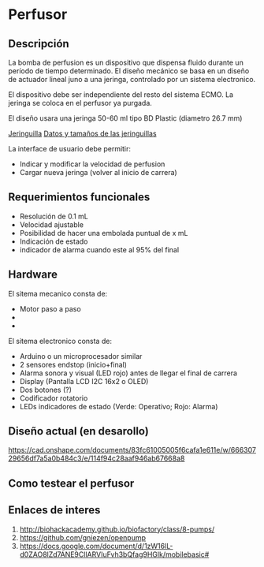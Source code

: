 # Perfusor #

## Descripción ##
La bomba de perfusion es un dispositivo que dispensa fluido durante un período de tiempo determinado.
El diseño mecánico se basa en un diseño de actuador lineal juno a una jeringa, controlado por un sistema electronico.


El dispositivo debe ser independiente del resto del sistema ECMO.
La jeringa se coloca en el perfusor ya purgada.

El diseño usara una jeringa 50-60 ml tipo BD Plastic (diametro 26.7 mm)

[Jeringuilla](https://gitlab.com/coronavirusmakers/ecmo/-/raw/master/images/jeringuilla.jpeg "Jeringuilla de 50-60ml")
[Datos y tamaños de las jeringuillas](https://gitlab.com/coronavirusmakers/ecmo/-/raw/master/files/Syringe-Selection-Guide.pdf "Datos de las jeringuillas")

La interface de usuario debe permitir:
* Indicar y modificar la velocidad de perfusion
* Cargar nueva jeringa (volver al inicio de carrera)

## Requerimientos funcionales ##
* Resolución de 0.1 mL
* Velocidad ajustable
* Posibilidad de hacer una embolada puntual de x mL
* Indicación de estado
* indicador de alarma cuando este al 95% del final


## Hardware ##

El sitema mecanico consta de:
* Motor paso a paso
* 
* 


El sitema electronico consta de:
* Arduino o un microprocesador similar
* 2 sensores endstop (inicio+final)
* Alarma sonora y visual (LED rojo) antes de llegar el final de carrera
* Display (Pantalla LCD I2C 16x2 o OLED)
* Dos botones (?)
* Codificador rotatorio
* LEDs indicadores de estado (Verde: Operativo; Rojo: Alarma)

## Diseño actual (en desarollo) ##

https://cad.onshape.com/documents/83fc61005005f6cafa1e611e/w/66630729656df7a5a0b484c3/e/114f94c28aaf946ab67668a8

## Como testear el perfusor

## Enlaces de interes ##
1. http://biohackacademy.github.io/biofactory/class/8-pumps/
2. https://github.com/gniezen/openpump
3. https://docs.google.com/document/d/1zW16lL-d0ZAO8lZd7ANE9CllARVIuFvh3bQfag9HGlk/mobilebasic#
